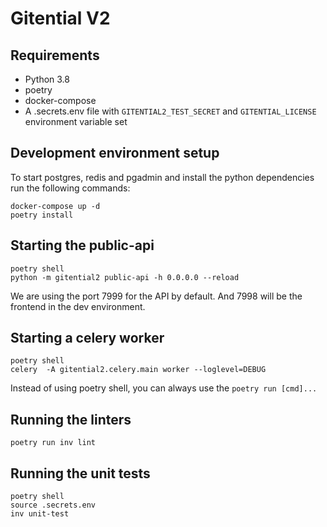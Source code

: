 # Gitential V2

## Requirements

* Python 3.8
* poetry
* docker-compose
* A .secrets.env file with `GITENTIAL2_TEST_SECRET` and `GITENTIAL_LICENSE` environment variable set

## Development environment setup

To start postgres, redis and pgadmin and install the python dependencies run the following commands:

```
docker-compose up -d
poetry install
```

## Starting the public-api

```
poetry shell
python -m gitential2 public-api -h 0.0.0.0 --reload
```

We are using the port 7999 for the API by default. And 7998 will be the frontend in the dev environment.


## Starting a celery worker

```
poetry shell
celery  -A gitential2.celery.main worker --loglevel=DEBUG
```

Instead of using poetry shell, you can always use the `poetry run [cmd]...`

## Running the linters

```
poetry run inv lint
```

## Running the unit tests

```
poetry shell
source .secrets.env
inv unit-test
```
